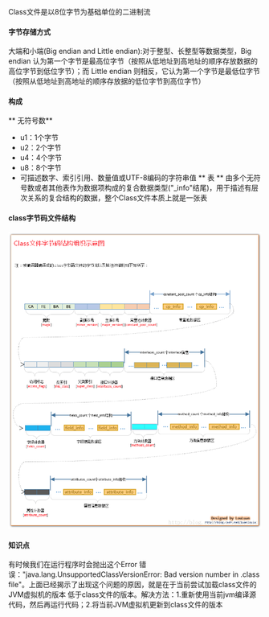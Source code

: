 Class文件是以8位字节为基础单位的二进制流

#### 字节存储方式

大端和小端\(Big endian and Little endian\):对于整型、长整型等数据类型，Big endian 认为第一个字节是最高位字节（按照从低地址到高地址的顺序存放数据的高位字节到低位字节）；而 Little endian 则相反，它认为第一个字节是最低位字节（按照从低地址到高地址的顺序存放据的低位字节到高位字节）

#### 构成

** 无符号数**

* u1：1个字节
* u2：2个字节
* u4：4个字节
* u8：8个字节
* 可描述数字、索引引用、数量值或UTF-8编码的字符串值
  ** 表 **
  由多个无符号数或者其他表作为数据项构成的复合数据类型\("\_info"结尾\)，用于描述有层次关系的复合结构的数据，整个Class文件本质上就是一张表

#### class字节码文件结构
![](/assets/201708092326.png)


#### 知识点 ####
有时候我们在运行程序时会抛出这个Error 错误："java.lang.UnsupportedClassVersionError: Bad version number in .class file"。上面已经揭示了出现这个问题的原因，就是在于当前尝试加载class文件的JVM虚拟机的版本 低于class文件的版本。解决方法：1.重新使用当前jvm编译源代码，然后再运行代码；2.将当前JVM虚拟机更新到class文件的版本
